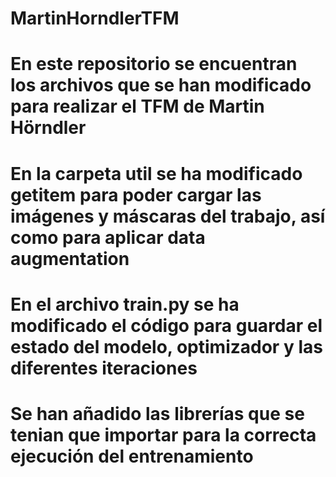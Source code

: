 # MartinHorndlerTFM

# En este repositorio se encuentran los archivos que se han modificado para realizar el TFM de Martin Hörndler
# En la carpeta util se ha modificado __getitem__ para poder cargar las imágenes y máscaras del trabajo, así como para aplicar data augmentation
# En el archivo train.py se ha modificado el código para guardar el estado del modelo, optimizador y las diferentes iteraciones
# Se han añadido las librerías que se tenian que importar para la correcta ejecución del entrenamiento
